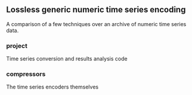 ## Lossless generic numeric time series encoding

A comparison of a few techniques over an archive of numeric time series data.

### project

Time series conversion and results analysis code

### compressors

The time series encoders themselves